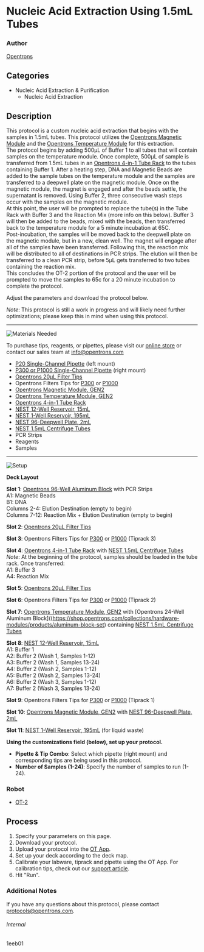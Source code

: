 # Nucleic Acid Extraction Using 1.5mL Tubes

### Author
[Opentrons](http://www.opentrons.com/)



## Categories
* Nucleic Acid Extraction & Purification
    * Nucleic Acid Extraction

## Description
This protocol is a custom nucleic acid extraction that begins with the samples in 1.5mL tubes. This protocol utilizes the [Opentrons Magnetic Module](https://shop.opentrons.com/collections/hardware-modules/products/magdeck) and the [Opentrons Temperature Module](https://shop.opentrons.com/collections/hardware-modules/products/tempdeck) for this extraction.  
The protocol begins by adding 500µL of Buffer 1 to all tubes that will contain samples on the temperature module. Once complete, 500µL of sample is transferred from 1.5mL tubes in an [Opentrons 4-in-1 Tube Rack](https://shop.opentrons.com/collections/verified-labware/products/tube-rack-set-1) to the tubes containing Buffer 1.
After a heating step, DNA and Magnetic Beads are added to the sample tubes on the temperature module and the samples are transferred to a deepwell plate on the magnetic module.
Once on the magnetic module, the magnet is engaged and after the beads settle, the supernatant is removed. Using Buffer 2, three consecutive wash steps occur with the samples on the magnetic module.  
At this point, the user will be prompted to replace the tube(s) in the Tube Rack with Buffer 3 and the Reaction Mix (more info on this below). Buffer 3 will then be added to the beads, mixed with the beads, then transferred back to the temperature module for a 5 minute incubation at 65C.  
Post-incubation, the samples will be moved back to the deepwell plate on the magnetic module, but in a new, clean well. The magnet will engage after all of the samples have been transferred. Following this, the reaction mix will be distributed to all of destinations in PCR strips. The elution will then be transferred to a clean PCR strip, before 5µL gets transferred to two tubes containing the reaction mix.  
This concludes the OT-2 portion of the protocol and the user will be prompted to move the samples to 65c for a 20 minute incubation to complete the protocol.  

Adjust the parameters and download the protocol below.  

*Note*: This protocol is still a work in progress and will likely need further optimizations; please keep this in mind when using this protocol.  


---
![Materials Needed](https://s3.amazonaws.com/opentrons-protocol-library-website/custom-README-images/001-General+Headings/materials.png)

To purchase tips, reagents, or pipettes, please visit our [online store](https://shop.opentrons.com/) or contact our sales team at [info@opentrons.com](mailto:info@opentrons.com)

* [P20 Single-Channel Pipette](https://shop.opentrons.com/collections/ot-2-pipettes/products/single-channel-electronic-pipette) (left mount)
* [P300 or P1000 Single-Channel Pipette](https://shop.opentrons.com/collections/ot-2-pipettes/products/single-channel-electronic-pipette) (right mount)
* [Opentrons 20µL Filter Tips](https://shop.opentrons.com/collections/opentrons-tips/products/opentrons-20ul-filter-tips)
* Opentrons Filters Tips for [P300](https://shop.opentrons.com/collections/opentrons-tips/products/opentrons-200ul-filter-tips) or [P1000](https://shop.opentrons.com/collections/opentrons-tips/products/opentrons-1000ul-filter-tips)
* [Opentrons Magnetic Module, GEN2](https://shop.opentrons.com/collections/hardware-modules/products/magdeck)
* [Opentrons Temperature Module, GEN2](https://shop.opentrons.com/collections/hardware-modules/products/tempdeck)
* [Opentrons 4-in-1 Tube Rack](https://shop.opentrons.com/collections/verified-labware/products/tube-rack-set-1)
* [NEST 12-Well Reservoir, 15mL](https://shop.opentrons.com/collections/verified-labware/products/nest-12-well-reservoir-15-ml)
* [NEST 1-Well Reservoir, 195mL](https://shop.opentrons.com/collections/verified-labware/products/nest-1-well-reservoir-195-ml)
* [NEST 96-Deepwell Plate, 2mL](https://shop.opentrons.com/collections/verified-labware/products/nest-0-2-ml-96-well-deep-well-plate-v-bottom)
* [NEST 1.5mL Centrifuge Tubes](https://shop.opentrons.com/collections/verified-consumables/products/nest-microcentrifuge-tubes)
* PCR Strips
* Reagents
* Samples


---
![Setup](https://s3.amazonaws.com/opentrons-protocol-library-website/custom-README-images/001-General+Headings/Setup.png)

**Deck Layout**  

**Slot 1**: [Opentrons 96-Well Aluminum Block](https://shop.opentrons.com/collections/hardware-modules/products/aluminum-block-set) with PCR Strips  
A1: Magnetic Beads  
B1: DNA  
Columns 2-4: Elution Destination (empty to begin)  
Columns 7-12: Reaction Mix + Elution Destination (empty to begin)  

**Slot 2**: [Opentrons 20µL Filter Tips](https://shop.opentrons.com/collections/opentrons-tips/products/opentrons-20ul-filter-tips)  

**Slot 3**: Opentrons Filters Tips for [P300](https://shop.opentrons.com/collections/opentrons-tips/products/opentrons-200ul-filter-tips) or [P1000](https://shop.opentrons.com/collections/opentrons-tips/products/opentrons-1000ul-filter-tips) (Tiprack 3)  

**Slot 4**: [Opentrons 4-in-1 Tube Rack](https://shop.opentrons.com/collections/verified-labware/products/tube-rack-set-1) with [NEST 1.5mL Centrifuge Tubes](https://shop.opentrons.com/collections/verified-consumables/products/nest-microcentrifuge-tubes)  
*Note*: At the beginning of the protocol, samples should be loaded in the tube rack. Once transferred:  
A1: Buffer 3  
A4: Reaction Mix  

**Slot 5**: [Opentrons 20µL Filter Tips](https://shop.opentrons.com/collections/opentrons-tips/products/opentrons-20ul-filter-tips)  

**Slot 6**: Opentrons Filters Tips for [P300](https://shop.opentrons.com/collections/opentrons-tips/products/opentrons-200ul-filter-tips) or [P1000](https://shop.opentrons.com/collections/opentrons-tips/products/opentrons-1000ul-filter-tips) (Tiprack 2)  

**Slot 7**: [Opentrons Temperature Module, GEN2](https://shop.opentrons.com/collections/hardware-modules/products/tempdeck) with [Opentrons 24-Well Aluminum Block]((https://shop.opentrons.com/collections/hardware-modules/products/aluminum-block-set) containing [NEST 1.5mL Centrifuge Tubes](https://shop.opentrons.com/collections/verified-consumables/products/nest-microcentrifuge-tubes)  

**Slot 8**: [NEST 12-Well Reservoir, 15mL](https://shop.opentrons.com/collections/verified-labware/products/nest-12-well-reservoir-15-ml)  
A1: Buffer 1  
A2: Buffer 2 (Wash 1, Samples 1-12)  
A3: Buffer 2 (Wash 1, Samples 13-24)  
A4: Buffer 2 (Wash 2, Samples 1-12)  
A5: Buffer 2 (Wash 2, Samples 13-24)  
A6: Buffer 2 (Wash 3, Samples 1-12)  
A7: Buffer 2 (Wash 3, Samples 13-24)  

**Slot 9**: Opentrons Filters Tips for [P300](https://shop.opentrons.com/collections/opentrons-tips/products/opentrons-200ul-filter-tips) or [P1000](https://shop.opentrons.com/collections/opentrons-tips/products/opentrons-1000ul-filter-tips) (Tiprack 1)  

**Slot 10**: [Opentrons Magnetic Module, GEN2](https://shop.opentrons.com/collections/hardware-modules/products/magdeck) with [NEST 96-Deepwell Plate, 2mL](https://shop.opentrons.com/collections/verified-labware/products/nest-0-2-ml-96-well-deep-well-plate-v-bottom)  

**Slot 11**: [NEST 1-Well Reservoir, 195mL](https://shop.opentrons.com/collections/verified-labware/products/nest-1-well-reservoir-195-ml) (for liquid waste)  

**Using the customizations field (below), set up your protocol.**
* **Pipette & Tip Combo**: Select which pipette (right mount) and corresponding tips are being used in this protocol.
* **Number of Samples (1-24)**: Specify the number of samples to run (1-24).


### Robot
* [OT-2](https://opentrons.com/ot-2)

## Process
1. Specify your parameters on this page.
2. Download your protocol.
3. Upload your protocol into the [OT App](https://opentrons.com/ot-app).
4. Set up your deck according to the deck map.
5. Calibrate your labware, tiprack and pipette using the OT App. For calibration tips, check out our [support article](https://support.opentrons.com/ot-2/getting-started-software-setup/deck-calibration).
6. Hit "Run".

### Additional Notes
If you have any questions about this protocol, please contact [protocols@opentrons.com](mailto:protocols@opentrons.com).

###### Internal
1eeb01
